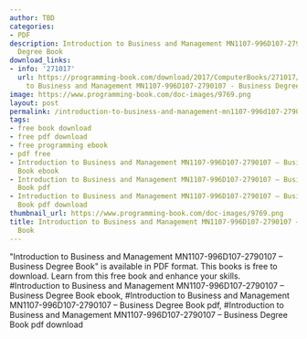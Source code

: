 ```yaml
---
author: TBD
categories:
- PDF
description: Introduction to Business and Management MN1107-996D107-2790107 – Business
  Degree Book
download_links:
- info: '271017'
  url: https://programming-book.com/download/2017/ComputerBooks/271017/Introduction
    to Business and Management MN1107-996D107-2790107 - Business Degree.pdf
image: https://www.programming-book.com/doc-images/9769.png
layout: post
permalink: /introduction-to-business-and-management-mn1107-996d107-2790107-business-degree-b.html
tags:
- free book download
- free pdf download
- free programming ebook
- pdf free
- Introduction to Business and Management MN1107-996D107-2790107 – Business Degree
  Book ebook
- Introduction to Business and Management MN1107-996D107-2790107 – Business Degree
  Book pdf
- Introduction to Business and Management MN1107-996D107-2790107 – Business Degree
  Book pdf download
thumbnail_url: https://www.programming-book.com/doc-images/9769.png
title: Introduction to Business and Management MN1107-996D107-2790107 – Business Degree
  Book
---
```


 
<div class="item-desc text-justify">
  "Introduction to Business and Management MN1107-996D107-2790107 – Business Degree Book" is available in PDF format. This books is free to download. Learn from this free book and enhance your skills.
  <br>
  #Introduction to Business and Management MN1107-996D107-2790107 – Business Degree Book ebook, #Introduction to Business and Management MN1107-996D107-2790107 – Business Degree Book pdf, #Introduction to Business and Management MN1107-996D107-2790107 – Business Degree Book pdf download
</div>